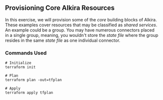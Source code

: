 ## Provisioning Core Alkira Resources
In this exercise, we will provision some of the _core_ building blocks of Alkira. These examples cover resources that may be classified as _shared services_. An example could be a group. You may have numerous connectors placed in a single group, meaning, you wouldn't store the _state file_ where the group resides in the same _state file_ as one individual connector.

### Commands Used
```shell
# Initialize
terraform init

# Plan
terraform plan -out=tfplan

# Apply
terraform apply tfplan
```